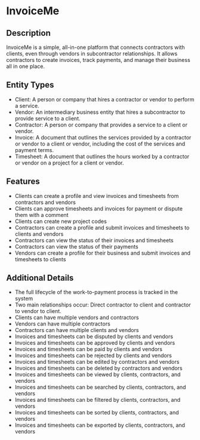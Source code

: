# InvoiceMe

## Description
InvoiceMe is a simple, all-in-one platform that connects contractors with clients, even through vendors in subcontractor relationships. It allows contractors to create invoices, track payments, and manage their business all in one place.

## Entity Types
- Client: A person or company that hires a contractor or vendor to perform a service.
- Vendor: An intermediary business entity that hires a subcontractor to provide service to a client.
- Contractor: A person or company that provides a service to a client or vendor.
- Invoice: A document that outlines the services provided by a contractor or vendor to a client or vendor, including the cost of the services and payment terms.
- Timesheet: A document that outlines the hours worked by a contractor or vendor on a project for a client or vendor.

## Features
- Clients can create a profile and view invoices and timesheets from contractors and vendors
- Clients can approve timesheets and invoices for payment or dispute them with a comment
- Clients can create new project codes
- Contractors can create a profile and submit invoices and timesheets to clients and vendors
- Contractors can view the status of their invoices and timesheets
- Contractors can view the status of their payments
- Vendors can create a profile for their business and submit invoices and timesheets to clients

## Additional Details
- The full lifecycle of the work-to-payment process is tracked in the system
- Two main relationships occur: Direct contractor to client and contractor to vendor to client.
- Clients can have multiple vendors and contractors
- Vendors can have multiple contractors
- Contractors can have multiple clients and vendors
- Invoices and timesheets can be disputed by clients and vendors
- Invoices and timesheets can be approved by clients and vendors
- Invoices and timesheets can be paid by clients and vendors
- Invoices and timesheets can be rejected by clients and vendors
- Invoices and timesheets can be edited by contractors and vendors
- Invoices and timesheets can be deleted by contractors and vendors
- Invoices and timesheets can be viewed by clients, contractors, and vendors
- Invoices and timesheets can be searched by clients, contractors, and vendors
- Invoices and timesheets can be filtered by clients, contractors, and vendors
- Invoices and timesheets can be sorted by clients, contractors, and vendors
- Invoices and timesheets can be exported by clients, contractors, and vendors
